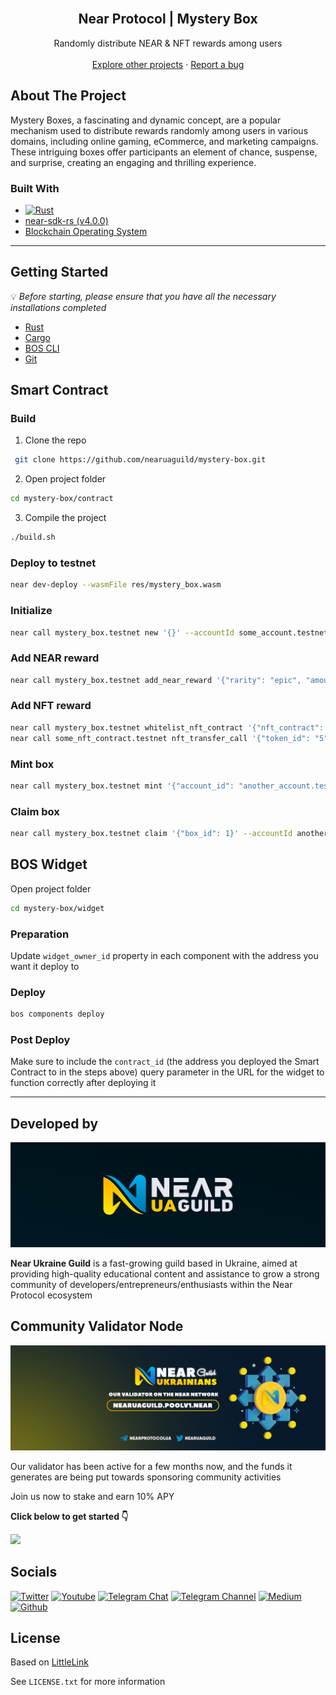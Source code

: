 <!-- PROJECT LOGO -->
<br />
<div align="center">
  <h2 align="center">Near Protocol | Mystery Box</h2>

  <p align="center">
    Randomly distribute NEAR & NFT rewards among users
    <br />
    <br />
    <a href="https://github.com/nearuaguild"> Explore other projects</a>
    ·
    <a href="https://github.com/nearuaguild/near-web4-contracts/issues">Report a bug</a>
  </p>
</div>

<!-- ABOUT THE PROJECT -->

## About The Project

Mystery Boxes, a fascinating and dynamic concept, are a popular mechanism used to distribute rewards randomly among users in various domains, including online gaming, eCommerce, and marketing campaigns. These intriguing boxes offer participants an element of chance, suspense, and surprise, creating an engaging and thrilling experience.

### Built With

- [![Rust][rust]][rust-url]
- [near-sdk-rs (v4.0.0)](https://github.com/near/near-sdk-rs)
- [Blockchain Operating System](https://docs.near.org/bos)

---

<!-- GETTING STARTED -->

## Getting Started

💡 _Before starting, please ensure that you have all the necessary installations completed_

- [Rust](https://doc.rust-lang.org/cargo/getting-started/installation.html)
- [Cargo](https://github.com/rust-lang/cargo#compiling-from-source)
- [BOS CLI](https://github.com/bos-cli-rs/bos-cli-rs)
- [Git](https://git-scm.com/book/en/v2/Getting-Started-Installing-Git/)

## Smart Contract

### Build

1. Clone the repo

```sh
 git clone https://github.com/nearuaguild/mystery-box.git
```

2. Open project folder

```sh
cd mystery-box/contract
```

3. Compile the project

```sh
./build.sh
```

### Deploy to testnet

```sh
near dev-deploy --wasmFile res/mystery_box.wasm
```

### Initialize

```sh
near call mystery_box.testnet new '{}' --accountId some_account.testnet
```

### Add NEAR reward

```sh
near call mystery_box.testnet add_near_reward '{"rarity": "epic", "amount": "100000000000000000000000", "capacity": "5"}' --accountId some_account.testnet --depositYocto 186000000000000000000000
```

### Add NFT reward

```sh
near call mystery_box.testnet whitelist_nft_contract '{"nft_contract": "some_nft_contract.testnet"}' --accountId some_account.testnet
near call some_nft_contract.testnet nft_transfer_call '{"token_id": "5", "receiver_id": "mystery_box.testnet", "msg": "epic"}' --accountId some_account.testnet --depositYocto 1
```

### Mint box

```sh
near call mystery_box.testnet mint '{"account_id": "another_account.testnet", "rarity": "legendary"}' --accountId denbite.testnet --depositYocto 1980000000000000000000
```

### Claim box

```sh
near call mystery_box.testnet claim '{"box_id": 1}' --accountId another_account.testnet --depositYocto 1
```

## BOS Widget

Open project folder

```sh
cd mystery-box/widget
```

### Preparation

Update `widget_owner_id` property in each component with the address you want it deploy to

### Deploy

```sh
bos components deploy
```

### Post Deploy

Make sure to include the `contract_id` (the address you deployed the Smart Contract to in the steps above) query parameter in the URL for the widget to function correctly after deploying it

---

## Developed by

![Guild cover][cover]

**Near Ukraine Guild** is a fast-growing guild based in Ukraine, aimed at providing high-quality educational content and assistance to grow a strong community of developers/entrepreneurs/enthusiasts within the Near Protocol ecosystem

## Community Validator Node

![Community Validator cover][validator]

Our validator has been active for a few months now, and the funds it generates are being put towards sponsoring community activities

Join us now to stake and earn 10% APY

**Click below to get started 👇**

<a href="https://bit.ly/43GSKhs" target="_blank">
<img src="https://img.shields.io/badge/stake-red?style=for-the-badge"  height="48" />
</a>

## Socials

[![Twitter][twitter]][twitter-url]
[![Youtube][youtube]][youtube-url]
[![Telegram Chat][telegram-chat]][telegram-chat-url]
[![Telegram Channel][telegram-channel]][telegram-channel-url]
[![Medium][medium]][medium-url]
[![Github][github]][github-url]

<!-- Images -->

[cover]: https://github.com/nearuaguild/.github/blob/main/images/cover.png
[validator]: https://github.com/nearuaguild/.github/blob/main/images/validator.png

<!-- Socials -->

[twitter]: https://img.shields.io/badge/news-1DA1F2?style=for-the-badge&logo=twitter&logoColor=white
[youtube]: https://img.shields.io/badge/broadcasting-282828?style=for-the-badge&logo=youtube&logoColor=ff0000
[medium]: https://img.shields.io/badge/articles-202020?style=for-the-badge&logo=medium&logoColor=ffffff
[telegram-chat]: https://img.shields.io/badge/chat-229ED9?style=for-the-badge&logo=telegram&logoColor=white
[telegram-channel]: https://img.shields.io/badge/channel-229ED9?style=for-the-badge&logo=telegram&logoColor=white
[github]: https://img.shields.io/badge/code-000000?style=for-the-badge&logo=github&logoColor=ffffff
[twitter-url]: https://twitter.com/nearuaguild
[youtube-url]: https://www.youtube.com/@nearprotocolukraineguild4064
[medium-url]: https://medium.com/near-protocol-ua
[telegram-chat-url]: https://t.me/nearprotocolua
[telegram-channel-url]: https://t.me/nearprotocoluachannel
[github-url]: https://github.com/nearuaguild

<!-- CTA -->

[stake]: https://img.shields.io/badge/stake-yellow?style=for-the-badge
[stake-url]: https://bit.ly/43GSKhs

<!-- LICENSE -->

## License

Based on [LittleLink](https://littlelink.io/)

See `LICENSE.txt` for more information

<!-- MARKDOWN LINKS & IMAGES -->
<!-- https://www.markdownguide.org/basic-syntax/#reference-style-links -->

<!-- Built with -->

[rust]: https://img.shields.io/badge/rust-000000?style=for-the-badge&logo=rust&logoColor=white
[rust-url]: https://www.rust-lang.org/
[javascript]: https://img.shields.io/badge/javascript-000000?style=for-the-badge&logo=javascript&logoColor=F7E018
[javascript-url]: https://developer.mozilla.org/en-US/docs/Web/JavaScript
[assemblyscript]: https://img.shields.io/badge/assembly%20script-1B7ACE?style=for-the-badge&logo=assemblyscript&logoColor=white
[assemblyscript-url]: https://www.assemblyscript.org/
[littlelink]: https://img.shields.io/badge/LittleLink-1D84FF?style=for-the-badge
[littlelink-url]: https://littlelink.io/
